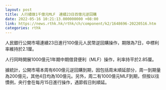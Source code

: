 ```yaml
---
layout: post
title: 人行續做1千億元MLF　連續23日百億元逆回購
date: 2022-05-16 10:21:13.000000000 +08:00
link: https://news.rthk.hk/rthk/ch/component/k2/1648696-20220516.htm
categories: rthk
---
```


人民銀行公開市場連續23日進行100億元人民幣逆回購操作，期限為7日，中標利率維持於2.1厘。

人行同時開展1000億元1年期中期借貸便利（MLF）操作，利率持平於2.85厘。

據統計，公開市場本周有600億元逆回購到期，因包括周末順延部分，周一到期量為200億元，其他4日均為100億元。另外，周二有1000億元MLF到期，但按以往慣例，央行會在每月15日進行操作，遇節假日則順延。
